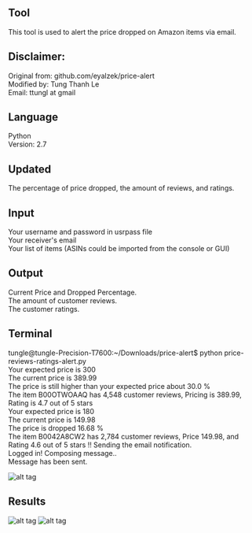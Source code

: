 ## Tool 
This tool is used to alert the price dropped on Amazon items via email.</br>
## Disclaimer:
Original from: github.com/eyalzek/price-alert <br />
Modified by: Tung Thanh Le <br />
Email: ttungl at gmail <br />
## Language
Python <br />
Version: 2.7 <br />
## Updated
The percentage of price dropped,
the amount of reviews, and ratings.<br />
## Input
Your username and password in usrpass file<br />
Your receiver's email<br />
Your list of items (ASINs could be imported from the console or GUI)<br />
## Output
Current Price and Dropped Percentage.<br />
The amount of customer reviews.<br />
The customer ratings.<br />

## Terminal
tungle@tungle-Precision-T7600:~/Downloads/price-alert$ python price-reviews-ratings-alert.py </br>
Your expected price is 300</br>
The current price is 389.99</br>
The price is still higher than your expected price about 30.0 %</br>
The item B00OTWOAAQ has 4,548 customer reviews, Pricing is 389.99, Rating is 4.7 out of 5 stars</br>
Your expected price is 180</br>
The current price is 149.98</br>
The price is dropped 16.68 %</br>
The item B0042A8CW2 has 2,784 customer reviews, Price 149.98, and Rating 4.6 out of 5 stars !! Sending the email notification.</br>
Logged in! Composing message..</br>
Message has been sent.</br>

![alt tag](https://github.com/ttungl/email-alert-price-reviews-rating-Amazon-items/blob/master/price-review-rating-email-alert-v1.png?raw=true)

## Results
![alt tag](https://github.com/ttungl/email-alert-price-reviews-rating-Amazon-items/blob/master/emailed-alert-v1.png?raw=true)
![alt tag](https://github.com/ttungl/email-alert-price-reviews-rating-Amazon-items/blob/master/email-alert-content-v1.png?raw=true)
